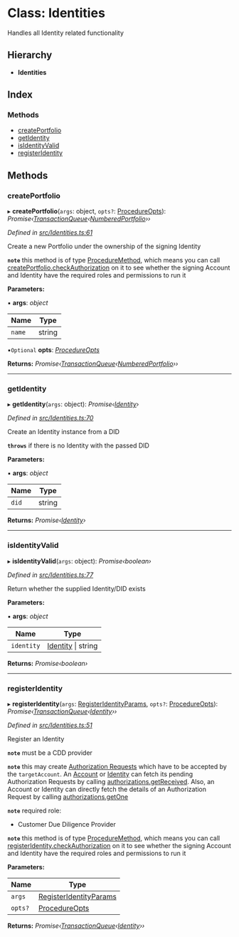 # Class: Identities

Handles all Identity related functionality

## Hierarchy

* **Identities**

## Index

### Methods

* [createPortfolio](identities.md#createportfolio)
* [getIdentity](identities.md#getidentity)
* [isIdentityValid](identities.md#isidentityvalid)
* [registerIdentity](identities.md#registeridentity)

## Methods

###  createPortfolio

▸ **createPortfolio**(`args`: object, `opts?`: [ProcedureOpts](../interfaces/procedureopts.md)): *Promise‹[TransactionQueue](transactionqueue.md)‹[NumberedPortfolio](numberedportfolio.md)››*

*Defined in [src/Identities.ts:61](https://github.com/PolymathNetwork/polymesh-sdk/blob/38ee8078/src/Identities.ts#L61)*

Create a new Portfolio under the ownership of the signing Identity

**`note`** this method is of type [ProcedureMethod](../interfaces/proceduremethod.md), which means you can call [createPortfolio.checkAuthorization](../interfaces/proceduremethod.md#checkauthorization)
  on it to see whether the signing Account and Identity have the required roles and permissions to run it

**Parameters:**

▪ **args**: *object*

Name | Type |
------ | ------ |
`name` | string |

▪`Optional`  **opts**: *[ProcedureOpts](../interfaces/procedureopts.md)*

**Returns:** *Promise‹[TransactionQueue](transactionqueue.md)‹[NumberedPortfolio](numberedportfolio.md)››*

___

###  getIdentity

▸ **getIdentity**(`args`: object): *Promise‹[Identity](identity.md)›*

*Defined in [src/Identities.ts:70](https://github.com/PolymathNetwork/polymesh-sdk/blob/38ee8078/src/Identities.ts#L70)*

Create an Identity instance from a DID

**`throws`** if there is no Identity with the passed DID

**Parameters:**

▪ **args**: *object*

Name | Type |
------ | ------ |
`did` | string |

**Returns:** *Promise‹[Identity](identity.md)›*

___

###  isIdentityValid

▸ **isIdentityValid**(`args`: object): *Promise‹boolean›*

*Defined in [src/Identities.ts:77](https://github.com/PolymathNetwork/polymesh-sdk/blob/38ee8078/src/Identities.ts#L77)*

Return whether the supplied Identity/DID exists

**Parameters:**

▪ **args**: *object*

Name | Type |
------ | ------ |
`identity` | [Identity](identity.md) &#124; string |

**Returns:** *Promise‹boolean›*

___

###  registerIdentity

▸ **registerIdentity**(`args`: [RegisterIdentityParams](../interfaces/registeridentityparams.md), `opts?`: [ProcedureOpts](../interfaces/procedureopts.md)): *Promise‹[TransactionQueue](transactionqueue.md)‹[Identity](identity.md)››*

*Defined in [src/Identities.ts:51](https://github.com/PolymathNetwork/polymesh-sdk/blob/38ee8078/src/Identities.ts#L51)*

Register an Identity

**`note`** must be a CDD provider

**`note`** this may create [Authorization Requests](authorizationrequest.md) which have to be accepted by the `targetAccount`.
  An [Account](../enums/signertype.md#account) or [Identity](../enums/roletype.md#identity) can fetch its pending Authorization Requests by calling [authorizations.getReceived](authorizations.md#getreceived).
  Also, an Account or Identity can directly fetch the details of an Authorization Request by calling [authorizations.getOne](authorizations.md#getone)

**`note`** required role:
  - Customer Due Diligence Provider

**`note`** this method is of type [ProcedureMethod](../interfaces/proceduremethod.md), which means you can call [registerIdentity.checkAuthorization](../interfaces/proceduremethod.md#checkauthorization)
  on it to see whether the signing Account and Identity have the required roles and permissions to run it

**Parameters:**

Name | Type |
------ | ------ |
`args` | [RegisterIdentityParams](../interfaces/registeridentityparams.md) |
`opts?` | [ProcedureOpts](../interfaces/procedureopts.md) |

**Returns:** *Promise‹[TransactionQueue](transactionqueue.md)‹[Identity](identity.md)››*
